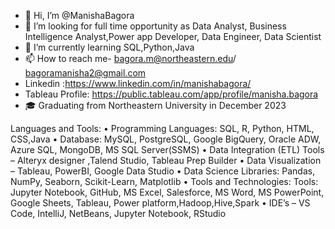- 👋 Hi, I’m @ManishaBagora
- 👀 I’m looking for full time opportunity as Data Analyst, Business Intelligence Analyst,Power app Developer, Data Engineer, Data Scientist
- 🌱 I’m currently learning SQL,Python,Java
- 📫 How to reach me- bagora.m@northeastern.edu/ bagoramanisha2@gmail.com
- Linkedin :https://www.linkedin.com/in/manishabagora/
- Tableau Profile: https://public.tableau.com/app/profile/manisha.bagora
- 🎓 Graduating from Northeastern University in December 2023

Languages and Tools:
• Programming Languages: SQL, R, Python, HTML, CSS,Java
• Database: MySQL, PostgreSQL, Google BigQuery, Oracle ADW, Azure SQL, MongoDB, MS SQL 
 Server(SSMS)
• Data Integration (ETL) Tools – Alteryx designer ,Talend Studio, Tableau Prep Builder 
• Data Visualization – Tableau, PowerBI, Google Data Studio 
• Data Science Libraries: Pandas, NumPy, Seaborn, Scikit-Learn, Matplotlib
• Tools and Technologies: Tools: Jupyter Notebook, GitHub, MS Excel, Salesforce, MS Word, MS 
 PowerPoint, Google Sheets, Tableau, Power platform,Hadoop,Hive,Spark
• IDE’s – VS Code, IntelliJ, NetBeans, Jupyter Notebook, RStudio              

<!---
ManishaBagora/ManishaBagora is a ✨ special ✨ repository because its `README.md` (this file) appears on your GitHub profile.
You can click the Preview link to take a look at your changes.
--->
